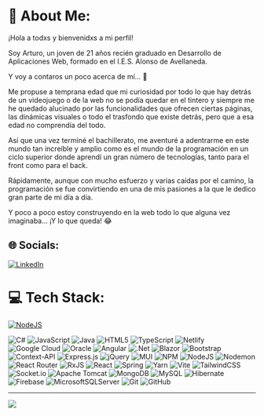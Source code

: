 # 💫 About Me:
¡Hola a todxs y bienvenidxs a mi perfil!

Soy Arturo, un joven de 21 años recién graduado en Desarrollo de Aplicaciones Web, formado en el I.E.S. Alonso de Avellaneda.

Y voy a contaros un poco acerca de mí... 🤔

Me propuse a temprana edad que mi curiosidad por todo lo que hay detrás de un videojuego o de la web no se podía quedar en 
el tintero y siempre me he quedado alucinado por las funcionalidades que ofrecen ciertas páginas, las dinámicas visuales o todo el trasfondo que existe detrás, pero que a esa edad no comprendía del todo.

Así que una vez terminé el bachillerato, me aventuré a adentrarme en este mundo tan increíble y amplio como es el mundo de la programación en un ciclo superior donde aprendí un gran número de tecnologías, tanto para el front como para el back.

Rápidamente, aunque con mucho esfuerzo y varias caídas por el camino, la programación se fue convirtiendo en una de mis pasiones 
a la que le dedico gran parte de mi día a día.

Y poco a poco estoy construyendo en la web todo lo que alguna vez imaginaba... ¡Y lo que queda! 😂


## 🌐 Socials:
[![LinkedIn](https://img.shields.io/badge/LinkedIn-%230077B5.svg?logo=linkedin&logoColor=white)](https://linkedin.com/in/arturo-corral-luengo-15386a110/) 

# 💻 Tech Stack:

<a href="#" title="<img src='https://www.google.com/url?sa=i&url=https%3A%2F%2Fdatavizproject.com%2Fdata-type%2Fprogress-bar%2F&psig=AOvVaw3iMHztW2e3V2U27_a7tj7x&ust=1720192505428000&source=images&cd=vfe&opi=89978449&ved=0CBEQjRxqFwoTCJC4mczWjYcDFQAAAAAdAAAAABAh' alt='Avanzado' />">
  <img src="https://img.shields.io/badge/node.js-6DA55F?style=for-the-badge&logo=node.js&logoColor=white" alt="NodeJS" />
</a>

![C#](https://img.shields.io/badge/c%23-%23239120.svg?style=for-the-badge&logo=csharp&logoColor=white "Nivel medio")
![JavaScript](https://img.shields.io/badge/javascript-%23323330.svg?style=for-the-badge&logo=javascript&logoColor=%23F7DF1E "Nivel medio")
![Java](https://img.shields.io/badge/java-%23ED8B00.svg?style=for-the-badge&logo=openjdk&logoColor=white "Nivel medio")
![HTML5](https://img.shields.io/badge/html5-%23E34F26.svg?style=for-the-badge&logo=html5&logoColor=white "Avanzado")
![TypeScript](https://img.shields.io/badge/typescript-%23007ACC.svg?style=for-the-badge&logo=typescript&logoColor=white "Nivel medio")
![Netlify](https://img.shields.io/badge/netlify-%23000000.svg?style=for-the-badge&logo=netlify&logoColor=#00C7B7 "Principiante")
![Google Cloud](https://img.shields.io/badge/GoogleCloud-%234285F4.svg?style=for-the-badge&logo=google-cloud&logoColor=white "Principiante")
![Oracle](https://img.shields.io/badge/Oracle-F80000?style=for-the-badge&logo=oracle&logoColor=white "Principiante")
![Angular](https://img.shields.io/badge/angular-%23DD0031.svg?style=for-the-badge&logo=angular&logoColor=white "Nivel medio")
![.Net](https://img.shields.io/badge/.NET-5C2D91?style=for-the-badge&logo=.net&logoColor=white "Nivel medio")
![Blazor](https://img.shields.io/badge/blazor-%235C2D91.svg?style=for-the-badge&logo=blazor&logoColor=white "Nivel medio")
![Bootstrap](https://img.shields.io/badge/bootstrap-%238511FA.svg?style=for-the-badge&logo=bootstrap&logoColor=white "Nivel medio")
![Context-API](https://img.shields.io/badge/Context--Api-000000?style=for-the-badge&logo=react "Nivel medio")
![Express.js](https://img.shields.io/badge/express.js-%23404d59.svg?style=for-the-badge&logo=express&logoColor=%2361DAFB "Avanzado")
![jQuery](https://img.shields.io/badge/jquery-%230769AD.svg?style=for-the-badge&logo=jquery&logoColor=white "Principiante")
![MUI](https://img.shields.io/badge/MUI-%230081CB.svg?style=for-the-badge&logo=mui&logoColor=white "Nivel medio")
![NPM](https://img.shields.io/badge/NPM-%23CB3837.svg?style=for-the-badge&logo=npm&logoColor=white "Avanzado")
![NodeJS](https://img.shields.io/badge/node.js-6DA55F?style=for-the-badge&logo=node.js&logoColor=white "Avanzado")
![Nodemon](https://img.shields.io/badge/NODEMON-%23323330.svg?style=for-the-badge&logo=nodemon&logoColor=%BBDEAD "Nivel medio")
![React Router](https://img.shields.io/badge/React_Router-CA4245?style=for-the-badge&logo=react-router&logoColor=white "Nivel medio")
![RxJS](https://img.shields.io/badge/rxjs-%23B7178C.svg?style=for-the-badge&logo=reactivex&logoColor=white "Nivel medio")
![React](https://img.shields.io/badge/react-%2320232a.svg?style=for-the-badge&logo=react&logoColor=%2361DAFB "Nivel medio")
![Spring](https://img.shields.io/badge/spring-%236DB33F.svg?style=for-the-badge&logo=spring&logoColor=white "Con conocimientos")
![Yarn](https://img.shields.io/badge/yarn-%232C8EBB.svg?style=for-the-badge&logo=yarn&logoColor=white "Nivel medio")
![Vite](https://img.shields.io/badge/vite-%23646CFF.svg?style=for-the-badge&logo=vite&logoColor=white "Nivel medio")
![TailwindCSS](https://img.shields.io/badge/tailwindcss-%2338B2AC.svg?style=for-the-badge&logo=tailwind-css&logoColor=white "Nivel medio")
![Socket.io](https://img.shields.io/badge/Socket.io-black?style=for-the-badge&logo=socket.io&badgeColor=010101 "Principiante")
![Apache Tomcat](https://img.shields.io/badge/apache%20tomcat-%23F8DC75.svg?style=for-the-badge&logo=apache-tomcat&logoColor=black "Principiante")
![MongoDB](https://img.shields.io/badge/MongoDB-%234ea94b.svg?style=for-the-badge&logo=mongodb&logoColor=white "Nivel medio")
![MySQL](https://img.shields.io/badge/mysql-4479A1.svg?style=for-the-badge&logo=mysql&logoColor=white "Nivel medio")
![Hibernate](https://img.shields.io/badge/Hibernate-59666C?style=for-the-badge&logo=Hibernate&logoColor=white "Principiante")
![Firebase](https://img.shields.io/badge/firebase-a08021?style=for-the-badge&logo=firebase&logoColor=ffcd34 "Nivel medio")
![MicrosoftSQLServer](https://img.shields.io/badge/Microsoft%20SQL%20Server-CC2927?style=for-the-badge&logo=microsoft%20sql%20server&logoColor=white "Nivel medio")
![Git](https://img.shields.io/badge/git-%23F05033.svg?style=for-the-badge&logo=git&logoColor=white "Principiante")
![GitHub](https://img.shields.io/badge/github-%23121011.svg?style=for-the-badge&logo=github&logoColor=white "Principiante")
<!--
# 📊 GitHub Stats:
![](https://github-readme-stats.vercel.app/api?username=Artehx&theme=vue&hide_border=false&include_all_commits=false&count_private=false)<br/>
![](https://github-readme-streak-stats.herokuapp.com/?user=Artehx&theme=vue&hide_border=false)<br/>
![](https://github-readme-stats.vercel.app/api/top-langs/?username=Artehx&theme=vue&hide_border=false&include_all_commits=false&count_private=false&layout=compact)
-->

---
[![](https://visitcount.itsvg.in/api?id=Artehx&icon=6&color=12)](https://visitcount.itsvg.in)

